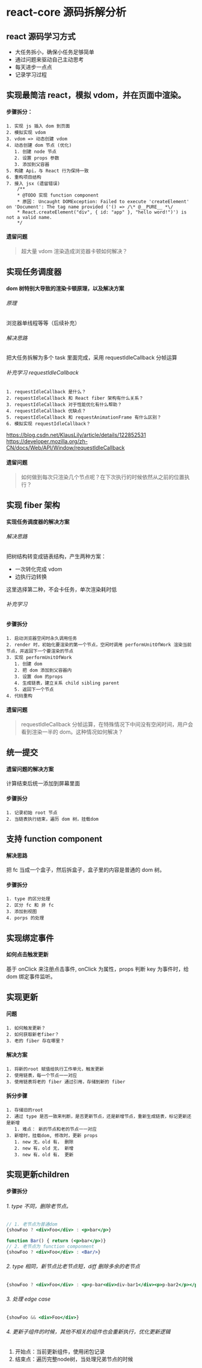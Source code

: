 # react-core 源码拆解分析

## react 源码学习方式
 - 大任务拆小，确保小任务足够简单
 - 通过问题来驱动自己主动思考
 - 每天进步一点点
 - 记录学习过程

## 实现最简洁 react，模拟 vdom，并在页面中渲染。 

#### 步骤拆分：

    1. 实现 js 插入 dom 到页面
    2. 模拟实现 vdom
    3. vdom => 动态创建 vdom
    4. 动态创建 dom 节点 (优化)
       1. 创建 node 节点
       2. 设置 props 参数
       3. 添加到父容器
    5. 构建 Api，与 React 行为保持一致
    6. 重构项目结构
    7. 接入 jsx (遗留错误)
        /**
        * @TODO 实现 function component
        * 原因： Uncaught DOMException: Failed to execute 'createElement' on 'Document': The tag name provided ('() => /\* @__PURE__ *\/ 
        * React.createElement("div", { id: "app" }, "hello word!")') is not a valid name.
        */
#### 遗留问题
> 超大量 vdom 渲染造成浏览器卡顿如何解决？

## 实现任务调度器

#### dom 树特别大导致的渲染卡顿原理，以及解决方案
###### 原理
浏览器单线程等等（后续补充）
###### 解决思路
把大任务拆解为多个 task 里面完成，采用 requestIdleCallback 分帧运算

###### 补充学习 requestIdleCallback
    1. requestIdleCallback 是什么？
    2. requestIdleCallback 和 React fiber 架构有什么关系？
    3. requestIdleCallback 对于性能优化有什么帮助？
    4. requestIdleCallback 优缺点？
    5. requestIdleCallback 和 requestAnimationFrame 有什么区别？
    6. 模拟实现 requestIdleCallback？

https://blog.csdn.net/KlausLily/article/details/122852531
https://developer.mozilla.org/zh-CN/docs/Web/API/Window/requestIdleCallback

#### 遗留问题
> 如何做到每次只渲染几个节点呢？在下次执行的时候依然从之前的位置执行？

## 实现 fiber 架构

#### 实现任务调度器的解决方案

###### 解决思路
把树结构转变成链表结构，产生两种方案：
  
  - 一次转化完成 vdom
  - 边执行边转换
  
这里选择第二种，不会卡任务，单次渲染耗时低

###### 补充学习

#### 步骤拆分
    1. 启动浏览器空闲时永久调用任务
    2. render 时，初始化要渲染的第一个节点，空闲时调用 performUnitOfWork 渲染当前节点，并返回下一个要渲染的节点
    3. 实现 performUnitOfWork
       1. 创建 dom
       2. 把 dom 添加到父容器内
       3. 设置 dom 的props
       4. 生成链表，建立关系 child sibling parent
       5. 返回下一个节点
    4. 代码重构

#### 遗留问题
> requestIdleCallback 分帧运算，在特殊情况下中间没有空闲时间，用户会看到渲染一半的 dom。这种情况如何解决？
   
## 统一提交

#### 遗留问题的解决方案

计算结束后统一添加到屏幕里面

#### 步骤拆分

    1. 记录初始 root 节点
    2. 当链表执行结束，遍历 dom 树，挂载dom

## 支持 function component

#### 解决思路
把 fc 当成一个盒子，然后拆盒子，盒子里的内容是普通的 dom 树。

#### 步骤拆分

    1. type 的区分处理
    2. 区分 fc 和 非 fc
    3. 添加到视图
    4. porps 的处理

## 实现绑定事件

#### 如何点击触发更新
基于 onClick 来注册点击事件, onClick 为属性，props 判断 key 为事件时，给 dom 绑定事件监听。

## 实现更新

#### 问题
    1. 如何触发更新？
    2. 如何获取新老fiber？
    3. 老的 fiber 存在哪里？

#### 解决方案

    1. 将新的root 赋值给执行工作单元，触发更新
    2. 使用链表，每一个节点一一对应
    3. 使用链表将老的 fiber 通过引用，存储到新的 fiber

#### 拆分步骤

    1. 存储旧的root
    2. 通过 type 是否一致来判断，是否更新节点，还是新增节点，重新生成链表，标记更新还是新增
       1. 难点： 新的节点和老的节点一一对应
    3. 新增时，挂载dom, 修改时，更新 props
       1. new 无，old 有， 删除
       2. new 有，old 无， 新增
       3. new 有，old 有， 更新

## 实现更新children

#### 步骤拆分

###### 1. type 不同，删除老节点。
```jsx
// 1. 老节点为普通dom
{showFoo ? <div>Foo</div> : <p>bar</p>}

function Bar() { return (<p>bar</p>)}
// 2. 老节点为 function componment
{showFoo ? <div>Foo</div> : <Bar/>}
```
###### 2. type 相同，新节点比老节点短，diff 删除多余的老节点
```jsx
{showFoo ? <div>Foo</div> : <p>p-bar<div>div-bar1</div><p>p-bar2</p></p>}
```
###### 3. 处理 edge case
```jsx
{showFoo && <div>Foo</div>}
```
###### 4. 更新子组件的时候，其他不相关的组件也会重新执行，优化更新逻辑
1. 开始点：当前更新组件，使用闭包记录
2. 结束点：遍历完整node树，当处理兄弟节点的时候
